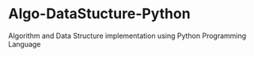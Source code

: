 # Algo-DataStucture-Python
Algorithm and Data Structure implementation using Python Programming Language  

